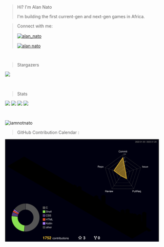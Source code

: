> Hi? I'm Alan Nato
> 
> I'm building the first current-gen and next-gen games in Africa.


> Connect with me:
> 
> <a href="https://twitter.com/alan_nato" target="blank"><img align="center" src="https://img.shields.io/badge/LinkedIn-0077B5?style=for-the-badge&logo=linkedin&logoColor=white" alt="alan_nato"/></a>
> 
> <a href="https://www.linkedin.com/in/alan-nato/" target="blank"><img align="center" src="https://img.shields.io/badge/Twitter-1DA1F2?style=for-the-badge&logo=twitter&logoColor=white" alt="alan nato"/></a>

<br>

> Stargazers

![](https://visitor-badge.laobi.icu/badge?page_id=iamnotnato.iamnotnato)

<br>

> Stats

</div>
<div align=left>

![](https://raw.githubusercontent.com/iamnotnato/github-stats/master/generated/overview.svg#gh-dark-mode-only)
![](https://raw.githubusercontent.com/iamnotnato/github-stats/master/generated/overview.svg#gh-light-mode-only)
![](https://raw.githubusercontent.com/iamnotnato/github-stats/master/generated/languages.svg#gh-dark-mode-only)
![](https://raw.githubusercontent.com/iamnotnato/github-stats/master/generated/languages.svg#gh-light-mode-only)

</div>
 

<br>

<p align="left"><img align="centre" src="https://github-readme-stats.vercel.app/api/top-langs?username=iamnotnato&hide=css,javascript&show_icons=true&locale=en" alt="iamnotnato" /></p>

> GitHub Contribution Calendar : 
  
![](./profile-3d-contrib/profile-night-rainbow.svg)
